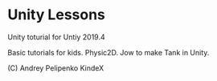 # Unity Lessons
Unity toturial for Untiy 2019.4

Basic tutorials for kids.
Physic2D. 
Jow to make Tank in Unity.

(C) Andrey Pelipenko KindeX
